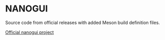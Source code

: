 # NANOGUI

Source code from official releases with added Meson build definition files.

[Official nanogui project](https://github.com/wjakob/nanogui)
